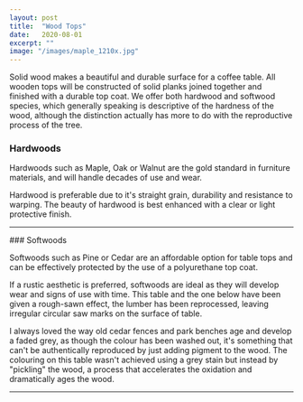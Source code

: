 ```yaml
---
layout: post
title:  "Wood Tops"
date:   2020-08-01
excerpt: ""
image: "/images/maple_1210x.jpg"
---
```


Solid wood makes a beautiful and durable surface for a coffee table. All wooden tops will be constructed of solid planks joined together and finished with a durable top coat. We offer both hardwood and softwood species, which generally speaking is descriptive of the hardness of the wood, although the distinction actually has more to do with the reproductive process of the tree.

### Hardwoods
<p><a href="{{ "/images/maple2_1210x.jpg" | absolute_url }}" data-lightbox="hardwoods" data-title="Natural Maple Top and Matte Black Trapezoidal Base"><z class="image left"><img src="{{ "/images/maple2_thumb.jpg" | absolute_url }}" alt="" /></z></a>Hardwoods such as Maple, Oak or Walnut are the gold standard in furniture materials, and will handle decades of use and wear.</p>   
<p style="clear:both;"></p>
<p><a href="{{ "/images/maple_1210x.jpg" | absolute_url }}" data-lightbox="hardwoods" data-title="Another Angle, Model:Harvey"><z class="image right"><img src="{{ "/images/maple_thumb.jpg" | absolute_url }}" alt="" /></z></a>Hardwood is preferable due to it's straight grain, durability and resistance to warping. The beauty of hardwood is best enhanced with a clear or light protective finish.</p>
<p style="clear:both;"></p>
<hr>
### Softwoods
<p><a href="{{ "/images/pine-trap_1210x.jpg" | absolute_url }}" data-lightbox="softwood" data-title="Pecan Stained Pine Top and Semi-gloss Black Trapezoidal Legs"><z class="image left"><img src="{{ "/images/pine-trap-thumb.jpg" | absolute_url }}" alt="" /></z></a>Softwoods such as Pine or Cedar are an affordable option for table tops and can be effectively protected by the use of a polyurethane top coat.</p>   
<p style="clear:both;"></p>
<p><a href="{{ "/images/cedar-box.jpg" | absolute_url }}" data-lightbox="softwood" data-title="Dark Stained Cedar Top and Matte Black Box Base"><z class="image right"><img src="{{ "/images/cedar-box-thumb.jpg" | absolute_url }}" alt="" /></z></a>If a rustic aesthetic is preferred, softwoods are ideal as they will develop wear and signs of use with time. This table and the one below have been given a rough-sawn effect, the lumber has been reprocessed, leaving irregular circular saw marks on the surface of table.</p>
<p style="clear:both;"></p>
<p><a href="{{ "/images/greycedar.jpg" | absolute_url }}" data-lightbox="softwood" data-title="Pickled Cedar Top and Matte Black Box Base"><z class="image right"><img src="{{ "/images/cedar-box-thumb.jpg" | absolute_url }}" alt="" /></z></a>I always loved the way old cedar fences and park benches age and develop a faded grey, as though the colour has been washed out, it's something that can't be authentically reproduced by just adding pigment to the wood. The colouring on this table wasn't achieved using a grey stain but instead by "pickling" the wood, a process that accelerates the oxidation and dramatically ages the wood.</p>
<p style="clear:both;"></p>
<hr>

